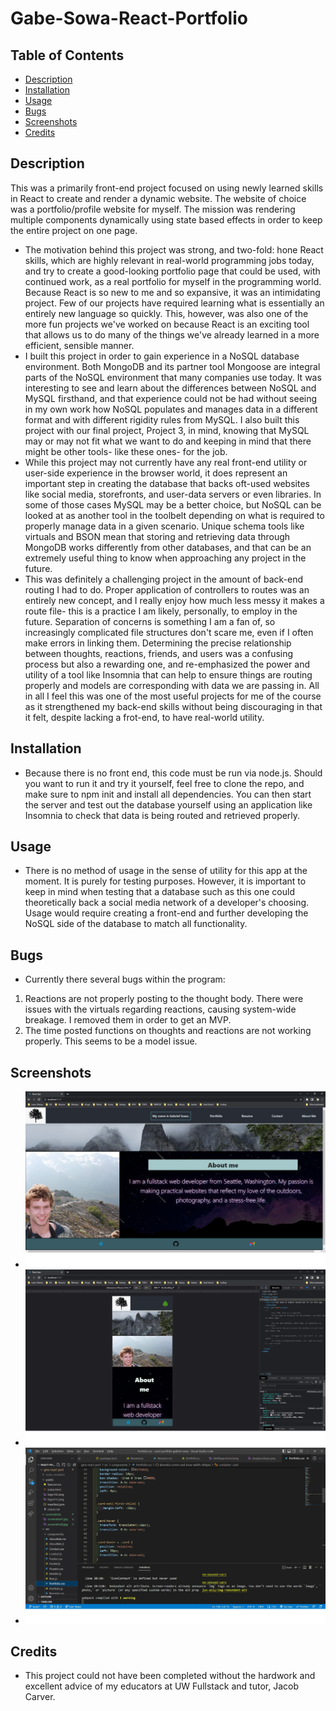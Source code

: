 # Gabe-Sowa-React-Portfolio

## Table of Contents

-   [Description](#description)
-   [Installation](#installation)
-   [Usage](#Usage)
-   [Bugs](#Bugs)
-   [Screenshots](#screenshots)
-   [Credits](#credits)

## Description

This was a primarily front-end project focused on using newly learned skills in React to create and render a dynamic website. The website of choice was a portfolio/profile website for myself. The mission was rendering multiple components dynamically using state based effects in order to keep the entire project on one page.

-   The motivation behind this project was strong, and two-fold: hone React skills, which are highly relevant in real-world programming jobs today, and try to create a good-looking portfolio page that could be used, with continued work, as a real portfolio for myself in the programming world. Because React is so new to me and so expansive, it was an intimidating project. Few of our projects have required learning what is essentially an entirely new language so quickly. This, however, was also one of the more fun projects we've worked on because React is an exciting tool that allows us to do many of the things we've already learned in a more efficient, sensible manner.
-   I built this project in order to gain experience in a NoSQL database environment. Both MongoDB and its partner tool Mongoose are integral parts of the NoSQL environment that many companies use today. It was interesting to see and learn about the differences between NoSQL and MySQL firsthand, and that experience could not be had without seeing in my own work how NoSQL populates and manages data in a different format and with different rigidity rules from MySQL. I also built this project with our final project, Project 3, in mind, knowing that MySQL may or may not fit what we want to do and keeping in mind that there might be other tools- like these ones- for the job.
-   While this project may not currently have any real front-end utility or user-side experience in the browser world, it does represent an important step in creating the database that backs oft-used websites like social media, storefronts, and user-data servers or even libraries. In some of those cases MySQL may be a better choice, but NoSQL can be looked at as another tool in the toolbelt depending on what is required to properly manage data in a given scenario. Unique schema tools like virtuals and BSON mean that storing and retrieving data through MongoDB works differently from other databases, and that can be an extremely useful thing to know when approaching any project in the future.
-   This was definitely a challenging project in the amount of back-end routing I had to do. Proper application of controllers to routes was an entirely new concept, and I really enjoy how much less messy it makes a route file- this is a practice I am likely, personally, to employ in the future. Separation of concerns is something I am a fan of, so increasingly complicated file structures don't scare me, even if I often make errors in linking them. Determining the precise relationship between thoughts, reactions, friends, and users was a confusing process but also a rewarding one, and re-emphasized the power and utility of a tool like Insomnia that can help to ensure things are routing properly and models are corresponding with data we are passing in. All in all I feel this was one of the most useful projects for me of the course as it strengthened my back-end skills without being discouraging in that it felt, despite lacking a frot-end, to have real-world utility.

## Installation

-   Because there is no front end, this code must be run via node.js. Should you want to run it and try it yourself, feel free to clone the repo, and make sure to npm init and install all dependencies. You can then start the server and test out the database yourself using an application like Insomnia to check that data is being routed and retrieved properly.

## Usage

-   There is no method of usage in the sense of utility for this app at the moment. It is purely for testing purposes. However, it is important to keep in mind when testing that a database such as this one could theoretically back a social media network of a developer's choosing. Usage would require creating a front-end and further developing the NoSQL side of the database to match all functionality.

## Bugs

-   Currently there several bugs within the program:

1. Reactions are not properly posting to the thought body. There were issues with the virtuals regarding reactions, causing system-wide breakage. I removed them in order to get an MVP.
2. The time posted functions on thoughts and reactions are not working properly. This seems to be a model issue.

## Screenshots

-   ![Alt= Screenshot showing server page in VS Code.](./screenshots/screenshot1.jpg)
-   ![Alt= Screenshot showing controller functions.](./screenshots/screenshot2.jpg)
-   ![Alt= Screenshot showing data being retrieved in Insomnia.](./screenshots/screenshot3.jpg)

## Credits

-   This project could not have been completed without the hardwork and excellent advice of my educators at UW Fullstack and tutor, Jacob Carver.
